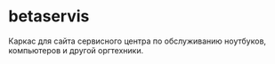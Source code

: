 # betaservis
Каркас для сайта  сервисного центра по обслуживанию ноутбуков, компьютеров и другой оргтехники.
